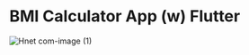 # BMI Calculator App (w) Flutter

![Hnet com-image (1)](https://user-images.githubusercontent.com/50543193/142552605-cdea32ed-b8ed-4093-88c6-4e9ea2e323e3.gif)

